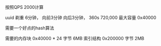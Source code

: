 按照QPS 2000计算

uuid 剃重 6分钟， 向前3分钟 向后3分钟， 360s  720,000
最大容量 0x40000


需要一个好点的hash算法

需要的内存块 0x40000 * 24 字节  6MB
索引结构 0x200000 字节 2MB


